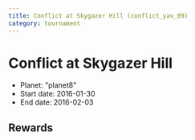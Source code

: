 ```yaml
---
title: Conflict at Skygazer Hill (conflict_yav_09)
category: tournament
---
```

# Conflict at Skygazer Hill

  * Planet: "planet8"
  * Start date: 2016-01-30
  * End date: 2016-02-03

## Rewards

